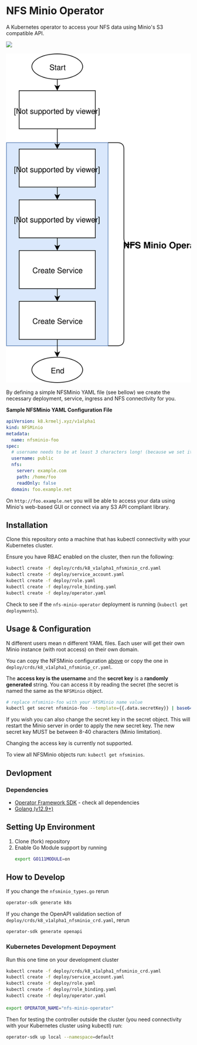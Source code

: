# NFS Minio Operator
A Kubernetes operator to access your NFS data using Minio's S3 compatible API.

[![](https://img.shields.io/docker/pulls/greenstatic/nfs-minio-operator)](https://hub.docker.com/r/greenstatic/nfs-minio-operator)

![Simple diagram explaining how the operator works](docs/diagram.svg)

By defining a simple NFSMinio YAML file (see bellow) we create the necessary deployment, service, ingress and NFS connectivity for you.

**Sample NFSMinio YAML Configuration File**
```yaml
apiVersion: k8.krmelj.xyz/v1alpha1
kind: NFSMinio
metadata:
  name: nfsminio-foo
spec:
  # username needs to be at least 3 characters long! (because we set it as the access key of Minio)
  username: public
  nfs:
    server: example.com
    path: /home/foo
    readOnly: false
  domain: foo.example.net
```

On `http://foo.example.net` you will be able to access your data using Minio's web-based GUI or connect via any S3 API compliant library.

## Installation
Clone this repository onto a machine that has kubectl connectivity with your Kubernetes cluster.

Ensure you have RBAC enabled on the cluster, then run the following:

```bash
kubectl create -f deploy/crds/k8_v1alpha1_nfsminio_crd.yaml
kubectl create -f deploy/service_account.yaml
kubectl create -f deploy/role.yaml
kubectl create -f deploy/role_binding.yaml
kubectl create -f deploy/operator.yaml
```

Check to see if the `nfs-minio-operator` deployment is running (`kubectl get deployments`).

## Usage & Configuration
N different users mean n different YAML files.
Each user will get their own Minio instance (with root access) on their own domain.

You can copy the NFSMinio configuration [above](#nfs-minio-operator) or copy the one in `deploy/crds/k8_v1alpha1_nfsminio_cr.yaml`.

The **access key is the username** and the **secret key** is a **randomly generated** string.
You can access it by reading the secret (the secret is named the same as the `NFSMinio` object.

```bash
# replace nfsminio-foo with your NFSMinio name value
kubectl get secret nfsminio-foo --template={{.data.secretKey}} | base64 --decode
```

If you wish you can also change the secret key in the secret object.
This will restart the Minio server in order to apply the new secret key.
The new secret key MUST be between 8-40 characters (Minio limitation).

Changing the access key is currently not supported.

To view all NFSMinio objects run: `kubectl get nfsminios`.

## Devlopment
### Dependencies
* [Operator Framework SDK](https://github.com/operator-framework/operator-sdk) - check all dependencies
* [Golang (v12.9+)](https://golang.org)

## Setting Up Environment
1. Clone (fork) repository
2. Enable Go Module support by running
    ```bash
    export GO111MODULE=on
    ```
## How to Develop
If you change the `nfsminio_types.go` rerun
```bash
operator-sdk generate k8s
```

If you change the OpenAPI validation section of `deploy/crds/k8_v1alpha1_nfsminio_crd.yaml`, rerun
```bash
operator-sdk generate openapi
```

### Kubernetes Development Depoyment
Run this one time on your development cluster

```bash
kubectl create -f deploy/crds/k8_v1alpha1_nfsminio_crd.yaml
kubectl create -f deploy/service_account.yaml
kubectl create -f deploy/role.yaml
kubectl create -f deploy/role_binding.yaml
kubectl create -f deploy/operator.yaml

export OPERATOR_NAME="nfs-minio-operator"
```

Then for testing the controller outside the cluster (you need connectivity with your Kubernetes cluster using kubectl) run:
```bash
operator-sdk up local --namespace=default
```
